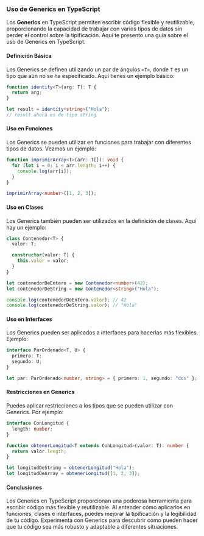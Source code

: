 ### Uso de Generics en TypeScript

Los **Generics** en TypeScript permiten escribir código flexible y reutilizable,
proporcionando la capacidad de trabajar con varios tipos de datos sin perder el
control sobre la tipificación. Aquí te presento una guía sobre el uso de
Generics en TypeScript.

#### Definición Básica

Los Generics se definen utilizando un par de ángulos `<T>`, donde `T` es un tipo
que aún no se ha especificado. Aquí tienes un ejemplo básico:

```typescript
function identity<T>(arg: T): T {
  return arg;
}

let result = identity<string>("Hola");
// result ahora es de tipo string
```

#### Uso en Funciones

Los Generics se pueden utilizar en funciones para trabajar con diferentes tipos
de datos. Veamos un ejemplo:

```typescript
function imprimirArray<T>(arr: T[]): void {
  for (let i = 0; i < arr.length; i++) {
    console.log(arr[i]);
  }
}

imprimirArray<number>([1, 2, 3]);
```

#### Uso en Clases

Los Generics también pueden ser utilizados en la definición de clases. Aquí hay
un ejemplo:

```typescript
class Contenedor<T> {
  valor: T;

  constructor(valor: T) {
    this.valor = valor;
  }
}

let contenedorDeEntero = new Contenedor<number>(42);
let contenedorDeString = new Contenedor<string>("Hola");

console.log(contenedorDeEntero.valor); // 42
console.log(contenedorDeString.valor); // "Hola"
```

#### Uso en Interfaces

Los Generics pueden ser aplicados a interfaces para hacerlas más flexibles.
Ejemplo:

```typescript
interface ParOrdenado<T, U> {
  primero: T;
  segundo: U;
}

let par: ParOrdenado<number, string> = { primero: 1, segundo: "dos" };
```

#### Restricciones en Generics

Puedes aplicar restricciones a los tipos que se pueden utilizar con Generics.
Por ejemplo:

```typescript
interface ConLongitud {
  length: number;
}

function obtenerLongitud<T extends ConLongitud>(valor: T): number {
  return valor.length;
}

let longitudDeString = obtenerLongitud("Hola");
let longitudDeArray = obtenerLongitud([1, 2, 3]);
```

#### Conclusiones

Los Generics en TypeScript proporcionan una poderosa herramienta para escribir
código más flexible y reutilizable. Al entender cómo aplicarlos en funciones,
clases e interfaces, puedes mejorar la tipificación y la legibilidad de tu
código. Experimenta con Generics para descubrir cómo pueden hacer que tu código
sea más robusto y adaptable a diferentes situaciones.
